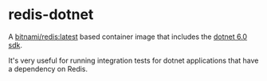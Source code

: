 # redis-dotnet
A [bitnami/redis:latest](https://hub.docker.com/r/bitnami/redis) based container image that includes the [dotnet 6.0 sdk](https://dotnet.microsoft.com/en-us/download/dotnet/6.0).  

It's very useful for running integration tests for dotnet applications that have a dependency on Redis.
